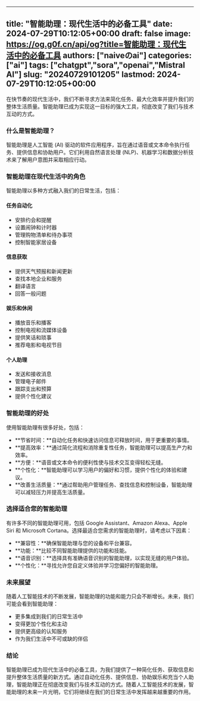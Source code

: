 
---
title: "智能助理：现代生活中的必备工具"
date: 2024-07-29T10:12:05+00:00
draft: false
image: https://og.g0f.cn/api/og?title=智能助理：现代生活中的必备工具
authors: ["naiveのai"]
categories: ["ai"]
tags: ["chatgpt","sora","openai","Mistral AI"]
slug: "20240729101205"
lastmod: 2024-07-29T10:12:05+00:00
---
在快节奏的现代生活中，我们不断寻求方法来简化任务、最大化效率并提升我们的整体生活质量。智能助理已成为实现这一目标的强大工具，彻底改变了我们与技术互动的方式。

### 什么是智能助理？

智能助理是人工智能 (AI) 驱动的软件应用程序，旨在通过语音或文本命令执行任务、提供信息和协助用户。它们利用自然语言处理 (NLP)、机器学习和数据分析技术来了解用户意图并采取相应行动。

### 智能助理在现代生活中的角色

智能助理以多种方式融入我们的日常生活，包括：

#### 任务自动化

* 安排约会和提醒
* 设置闹钟和计时器
* 管理购物清单和待办事项
* 控制智能家居设备

#### 信息获取

* 提供天气预报和新闻更新
* 查找本地企业和服务
* 翻译语言
* 回答一般问题

#### 娱乐和休闲

* 播放音乐和播客
* 控制电视和流媒体设备
* 提供笑话和琐事
* 推荐电影和电视节目

#### 个人助理

* 发送和接收消息
* 管理电子邮件
* 跟踪支出和预算
* 提供个性化建议

### 智能助理的好处

使用智能助理有很多好处，包括：

* **节省时间：**自动化任务和快速访问信息可释放时间，用于更重要的事情。
* **提高效率：**通过简化流程和消除重复性任务，智能助理可以提高生产力和效率。
* **方便：**语音或文本命令的便利性使与技术交互变得轻松无缝。
* **个性化：**智能助理可以学习用户的偏好和习惯，提供个性化的体验和建议。
* **改善生活质量：**通过帮助用户管理任务、查找信息和控制设备，智能助理可以减轻压力并提高生活质量。

### 选择适合您的智能助理

有许多不同的智能助理可用，包括 Google Assistant、Amazon Alexa、Apple Siri 和 Microsoft Cortana。选择最适合您需求的智能助理时，请考虑以下因素：

* **兼容性：**确保智能助理与您的设备和平台兼容。
* **功能：**比较不同智能助理提供的功能和技能。
* **语音识别：**选择具有准确语音识别的智能助理，以实现无缝的用户体验。
* **个性化：**寻找允许您自定义体验并学习您偏好的智能助理。

### 未来展望

随着人工智能技术的不断发展，智能助理的功能和能力只会不断增长。未来，我们可能会看到智能助理：

* 更多集成到我们的日常生活中
* 变得更加个性化和主动
* 提供更高级的认知服务
* 作为我们生活中不可或缺的伴侣

### 结论

智能助理已成为现代生活中的必备工具，为我们提供了一种简化任务、获取信息和提升整体生活质量的新方式。通过自动化任务、提供信息、协助娱乐和充当个人助理，智能助理正在彻底改变我们与技术互动的方式。随着人工智能技术的发展，智能助理的未来一片光明，它们将继续在我们的日常生活中发挥越来越重要的作用。